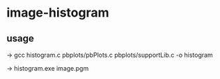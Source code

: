 # image-histogram

## usage
-> gcc histogram.c pbplots/pbPlots.c pbplots/supportLib.c -o histogram

-> histogram.exe image.pgm
